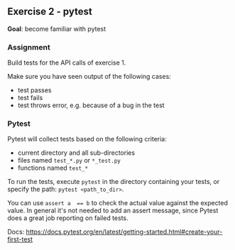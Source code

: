 
## Exercise 2 - pytest
**Goal**: become familiar with pytest

### Assignment
Build tests for the API calls of exercise 1.

Make sure you have seen output of the following cases:
- test passes
- test fails
- test throws error, e.g. because of a bug in the test

### Pytest
Pytest will collect tests based on the following criteria:
- current directory and all sub-directories
- files named `test_*.py` or `*_test.py`
- functions named `test_*`

To run the tests, execute `pytest` in the directory containing your tests, or specify the path: `pytest <path_to_dir>`.

You can use `assert a  == b` to check the actual value against the expected value.
In general it's not needed to add an assert message, since Pytest does a great job reporting on failed tests.

Docs: https://docs.pytest.org/en/latest/getting-started.html#create-your-first-test